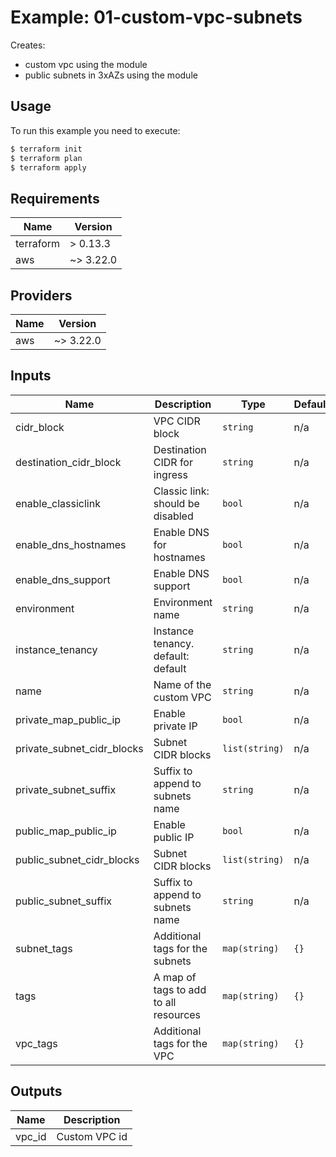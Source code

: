
# Example: 01-custom-vpc-subnets  
Creates:
- custom vpc using the module
- public subnets in 3xAZs using the module

## Usage

To run this example you need to execute:

```bash
$ terraform init
$ terraform plan
$ terraform apply
```

## Requirements

| Name | Version |
|------|---------|
| terraform | > 0.13.3 |
| aws | ~> 3.22.0 |

## Providers

| Name | Version |
|------|---------|
| aws | ~> 3.22.0 |

## Inputs

| Name | Description | Type | Default | Required |
|------|-------------|------|---------|:--------:|
| cidr\_block | VPC CIDR block | `string` | n/a | yes |
| destination\_cidr\_block | Destination CIDR for ingress | `string` | n/a | yes |
| enable\_classiclink | Classic link: should be disabled | `bool` | n/a | yes |
| enable\_dns\_hostnames | Enable DNS for hostnames | `bool` | n/a | yes |
| enable\_dns\_support | Enable DNS support | `bool` | n/a | yes |
| environment | Environment name | `string` | n/a | yes |
| instance\_tenancy | Instance tenancy. default: default | `string` | n/a | yes |
| name | Name of the custom VPC | `string` | n/a | yes |
| private\_map\_public\_ip | Enable private IP | `bool` | n/a | yes |
| private\_subnet\_cidr\_blocks | Subnet CIDR blocks | `list(string)` | n/a | yes |
| private\_subnet\_suffix | Suffix to append to subnets name | `string` | n/a | yes |
| public\_map\_public\_ip | Enable public IP | `bool` | n/a | yes |
| public\_subnet\_cidr\_blocks | Subnet CIDR blocks | `list(string)` | n/a | yes |
| public\_subnet\_suffix | Suffix to append to subnets name | `string` | n/a | yes |
| subnet\_tags | Additional tags for the subnets | `map(string)` | `{}` | no |
| tags | A map of tags to add to all resources | `map(string)` | `{}` | no |
| vpc\_tags | Additional tags for the VPC | `map(string)` | `{}` | no |

## Outputs

| Name | Description |
|------|-------------|
| vpc\_id | Custom VPC id |

